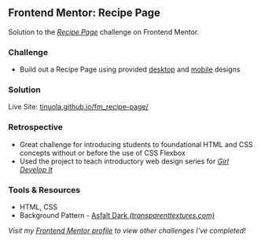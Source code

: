 ## Frontend Mentor: Recipe Page

Solution to the _[Recipe Page](https://www.frontendmentor.io/challenges/recipe-page-KiTsR8QQKm)_ challenge on Frontend Mentor.

### Challenge

- Build out a Recipe Page using provided [desktop](/assets/design/desktop-design.jpg) and [mobile](/assets/design/mobile-design.jpg) designs

### Solution

Live Site: [tinuola.github.io/fm_recipe-page/](https://tinuola.github.io/fm_recipe-page/)

### Retrospective

- Great challenge for introducing students to foundational HTML and CSS concepts without or before the use of CSS Flexbox
- Used the project to teach introductory web design series for [_Girl Develop It_](https://girldevelopit.com/)

### Tools & Resources

- HTML, CSS
- Background Pattern - [Asfalt Dark _(transparenttextures.com)_](https://www.transparenttextures.com/asfalt-dark.html)

_Visit my [Frontend Mentor profile](https://www.frontendmentor.io/profile/tinuola) to view other challenges I've completed!_
